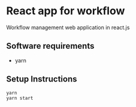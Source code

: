 # React app for workflow

Workflow management web application in react.js

## Software requirements
* yarn

## Setup Instructions
```
yarn
yarn start
```